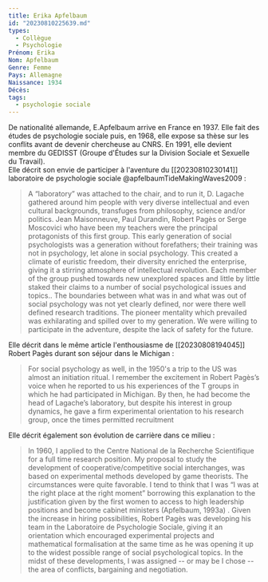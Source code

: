 ```yaml
---
title: Erika Apfelbaum 
id: "20230810225639.md"
types:
  - Collègue
  - Psychologie
Prénom: Erika
Nom: Apfelbaum
Genre: Femme
Pays: Allemagne
Naissance: 1934
Décès: 
tags:
  - psychologie sociale
---
```


De nationalité allemande, E.Apfelbaum arrive en France en 1937. Elle fait des études de psychologie sociale puis, en 1968, elle expose sa thèse sur les conflits avant de devenir chercheuse au CNRS. En 1991, elle devient membre du GEDISST (Groupe d'Études sur la Division Sociale et Sexuelle du Travail).  
Elle décrit son envie de participer à l'aventure du [[20230810230141]] laboratoire de psychologie sociale @apfelbaumTideMakingWaves2009 :
>A “laboratory” was attached to the chair, and to run it, D. Lagache gathered around him people with very diverse intellectual and even cultural backgrounds, transfuges from philosophy, science and/or politics. Jean Maisonneuve, Paul Durandin, Robert Pagès or Serge Moscovici who have been my teachers were the principal protagonists of this first group. This early generation of social psychologists was a generation without forefathers; their training was not in psychology, let alone in social psychology. This created a climate of euristic freedom, their diversity enriched the enterprise, giving it a stirring atmosphere of intellectual
revolution. Each member of the group pushed towards new unexplored spaces and little by little staked their claims to a number of social psychological issues and topics.. The boundaries between what was in and what was out of social psychology was not yet clearly defined, nor were there well defined research traditions. The pioneer mentality which prevailed was exhilarating and spilled over to my generation. We were willing to participate in the adventure, despite the lack of safety for the future.

Elle décrit dans le même article l'enthousiasme de [[20230808194045]] Robert Pagès durant son séjour dans le Michigan :
>For social psychology as well, in the 1950's a trip to the US was almost an initiation ritual. I remember the excitement in Robert Pagès’s voice when he reported to us his experiences of the T groups in which he had participated in Michigan. By then, he had become the head of Lagache’s laboratory, but despite his interest
in group dynamics, he gave a firm experimental orientation to his research group, once the times permitted recruitment

Elle décrit également son évolution de carrière dans ce milieu :
>In 1960, I applied to the Centre National de la Recherche Scientifique for a full time research position. My proposal to study the development of cooperative/competitive social interchanges, was based on experimental methods developed by game theorists. The circumstances were quite favorable. I tend to think that I was “I was at the right place at the right moment” borrowing this explanation to the justification given by the first women to access to high leadership positions and become cabinet ministers (Apfelbaum, 1993a) . Given the increase in hiring possibilities, Robert Pagès was developing his team in the Laboratoire de Psychologie Sociale, giving it an orientation which encouraged experimental projects and mathematical formalisation at the same time as he was opening it up to the widest possible range of social psychological topics. In the midst of these developments, I was assigned -- or may be I chose -- the area of conflicts, bargaining and negotiation. 

